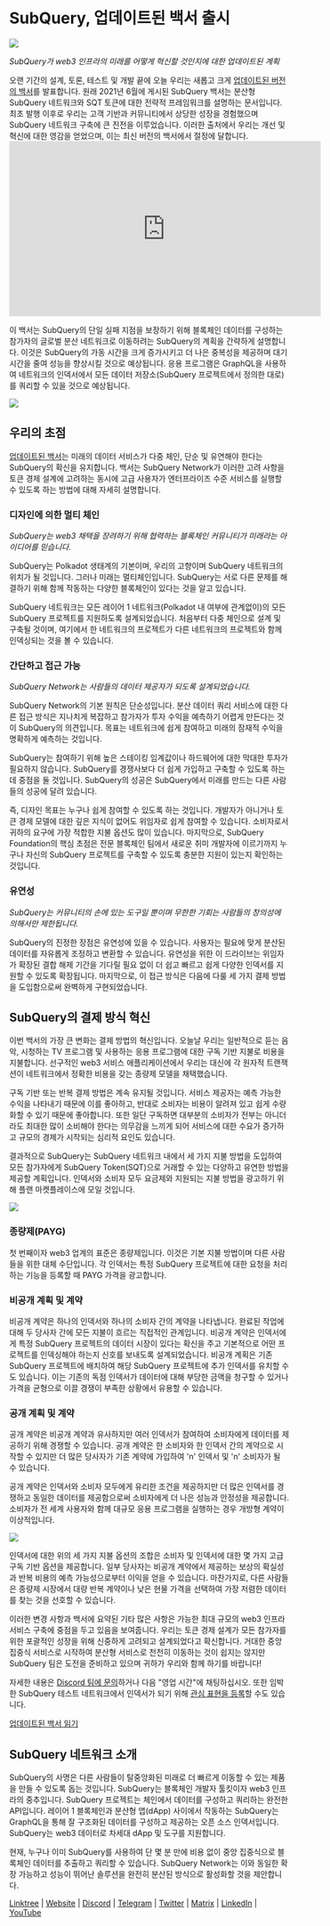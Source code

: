 # SubQuery, 업데이트된 백서 출시

![](https://miro.medium.com/max/700/0*guA8YHyJPhu0wmzf)

_SubQuery가 web3 인프라의 미래를 어떻게 혁신할 것인지에 대한 업데이트된 계획_

오랜 기간의 설계, 토론, 테스트 및 개발 끝에 오늘 우리는 새롭고 크게 [업데이트된 버전의 백서](https://static.subquery.network/whitepaper.pdf)를 발표합니다. 원래 2021년 6월에 게시된 SubQuery 백서는 분산형 SubQuery 네트워크와 SQT 토큰에 대한 전략적 프레임워크를 설명하는 문서입니다. 최초 발행 이후로 우리는 고객 기반과 커뮤니티에서 상당한 성장을 경험했으며 SubQuery 네트워크 구축에 큰 진전을 이루었습니다. 이러한 출처에서 우리는 개선 및 혁신에 대한 영감을 얻었으며, 이는 최신 버전의 백서에서 절정에 달합니다. <iframe width="560" height="315" src="https://www.youtube.com/embed/Ghxyw5bIHs8" title="YouTube 비디오 플레이어" frameborder="0" allow="accelerometer; autoplay; clipboard-write; encrypted-media; gyroscope; picture-in-picture" allowfullscreen mark="crwd-mark"></iframe>

이 백서는 SubQuery의 단일 실패 지점을 보장하기 위해 블록체인 데이터를 구성하는 참가자의 글로벌 분산 네트워크로 이동하려는 SubQuery의 계획을 간략하게 설명합니다. 이것은 SubQuery의 가동 시간을 크게 증가시키고 더 나은 중복성을 제공하며 대기 시간을 줄여 성능을 향상시킬 것으로 예상됩니다. 응용 프로그램은 GraphQL을 사용하여 네트워크의 인덱서에서 모든 데이터 저장소(SubQuery 프로젝트에서 정의한 대로)를 쿼리할 수 있을 것으로 예상됩니다.

![](https://miro.medium.com/max/700/0*xtd6e7mn7JkfhpzG)

## 우리의 초점

[업데이트된 백서](https://static.subquery.network/whitepaper.pdf)는 미래의 데이터 서비스가 다중 체인, 단순 및 유연해야 한다는 SubQuery의 확신을 유지합니다. 백서는 SubQuery Network가 이러한 고려 사항을 토큰 경제 설계에 고려하는 동시에 고급 사용자가 엔터프라이즈 수준 서비스를 실행할 수 있도록 하는 방법에 대해 자세히 설명합니다.

### 디자인에 의한 멀티 체인

_SubQuery는 web3 채택을 장려하기 위해 협력하는 블록체인 커뮤니티가 미래라는 아이디어를 믿습니다._

SubQuery는 Polkadot 생태계의 기본이며, 우리의 고향이며 SubQuery 네트워크의 위치가 될 것입니다. 그러나 미래는 멀티체인입니다. SubQuery는 서로 다른 문제를 해결하기 위해 함께 작동하는 다양한 블록체인이 있다는 것을 알고 있습니다.

SubQuery 네트워크는 모든 레이어 1 네트워크(Polkadot 내 여부에 관계없이)의 모든 SubQuery 프로젝트를 지원하도록 설계되었습니다. 처음부터 다중 체인으로 설계 및 구축될 것이며, 여기에서 한 네트워크의 프로젝트가 다른 네트워크의 프로젝트와 함께 인덱싱되는 것을 볼 수 있습니다.

### 간단하고 접근 가능

_SubQuery Network는 사람들의 데이터 제공자가 되도록 설계되었습니다._

SubQuery Network의 기본 원칙은 단순성입니다. 분산 데이터 쿼리 서비스에 대한 다른 접근 방식은 지나치게 복잡하고 참가자가 투자 수익을 예측하기 어렵게 만든다는 것이 SubQuery의 의견입니다. 목표는 네트워크에 쉽게 참여하고 미래의 잠재적 수익을 명확하게 예측하는 것입니다.

SubQuery는 참여하기 위해 높은 스테이킹 임계값이나 하드웨어에 대한 막대한 투자가 필요하지 않습니다. SubQuery를 경쟁사보다 더 쉽게 가입하고 구축할 수 있도록 하는 데 중점을 둘 것입니다. SubQuery의 성공은 SubQuery에서 미래를 만드는 다른 사람들의 성공에 달려 있습니다.

즉, 디자인 목표는 누구나 쉽게 참여할 수 있도록 하는 것입니다. 개발자가 아니거나 토큰 경제 모델에 대한 깊은 지식이 없어도 위임자로 쉽게 참여할 수 있습니다. 소비자로서 귀하의 요구에 가장 적합한 지불 옵션도 많이 있습니다. 마지막으로, SubQuery Foundation의 핵심 초점은 전문 블록체인 팀에서 새로운 취미 개발자에 이르기까지 누구나 자신의 SubQuery 프로젝트를 구축할 수 있도록 충분한 지원이 있는지 확인하는 것입니다.

### 유연성

_SubQuery는 커뮤니티의 손에 있는 도구일 뿐이며 무한한 기회는 사람들의 창의성에 의해서만 제한됩니다._

SubQuery의 진정한 장점은 유연성에 있을 수 있습니다. 사용자는 필요에 맞게 분산된 데이터를 자유롭게 조정하고 변환할 수 있습니다. 유연성을 위한 이 드라이브는 위임자가 확장된 결합 해제 기간을 기다릴 필요 없이 더 쉽고 빠르고 쉽게 다양한 인덱서를 지원할 수 있도록 확장됩니다. 마지막으로, 이 접근 방식은 다음에 다룰 세 가지 결제 방법을 도입함으로써 완벽하게 구현되었습니다.

## SubQuery의 결제 방식 혁신

이번 백서의 가장 큰 변화는 결제 방법의 혁신입니다. 오늘날 우리는 일반적으로 듣는 음악, 시청하는 TV 프로그램 및 사용하는 응용 프로그램에 대한 구독 기반 지불로 비용을 지불합니다. 선구적인 web3 서비스 애플리케이션에서 우리는 대신에 각 원자적 트랜잭션이 네트워크에서 정확한 비용을 갖는 종량제 모델을 채택했습니다.

구독 기반 또는 반복 결제 방법은 계속 유지될 것입니다. 서비스 제공자는 예측 가능한 수익을 나타내기 때문에 이를 좋아하고, 반대로 소비자는 비용이 알려져 있고 쉽게 수량화할 수 있기 때문에 좋아합니다. 또한 일단 구독하면 대부분의 소비자가 전부는 아니더라도 최대한 많이 소비해야 한다는 의무감을 느끼게 되어 서비스에 대한 수요가 증가하고 규모의 경제가 시작되는 심리적 요인도 있습니다.

결과적으로 SubQuery는 SubQuery 네트워크 내에서 세 가지 지불 방법을 도입하여 모든 참가자에게 SubQuery Token(SQT)으로 거래할 수 있는 다양하고 유연한 방법을 제공할 계획입니다. 인덱서와 소비자 모두 요금제와 지원되는 지불 방법을 광고하기 위해 플랜 마켓플레이스에 모일 것입니다.

![](https://miro.medium.com/max/700/0*f0yVHlbWTE8DdjuB)

### 종량제(PAYG)

첫 번째이자 web3 업계의 표준은 종량제입니다. 이것은 기본 지불 방법이며 다른 사람들을 위한 대체 수단입니다. 각 인덱서는 특정 SubQuery 프로젝트에 대한 요청을 처리하는 기능을 등록할 때 PAYG 가격을 광고합니다.

### 비공개 계획 및 계약

비공개 계약은 하나의 인덱서와 하나의 소비자 간의 계약을 나타냅니다. 완료된 작업에 대해 두 당사자 간에 모든 지불이 흐르는 직접적인 관계입니다. 비공개 계약은 인덱서에게 특정 SubQuery 프로젝트의 데이터 시장이 있다는 확신을 주고 기본적으로 어떤 프로젝트를 인덱싱해야 하는지 신호를 보내도록 설계되었습니다. 비공개 계획은 기존 SubQuery 프로젝트에 배치하여 해당 SubQuery 프로젝트에 추가 인덱서를 유치할 수도 있습니다. 이는 기존의 독점 인덱서가 데이터에 대해 부당한 금액을 청구할 수 있거나 가격을 균형으로 이끌 경쟁이 부족한 상황에서 유용할 수 있습니다.

### 공개 계획 및 계약

공개 계약은 비공개 계약과 유사하지만 여러 인덱서가 참여하여 소비자에게 데이터를 제공하기 위해 경쟁할 수 있습니다. 공개 계약은 한 소비자와 한 인덱서 간의 계약으로 시작할 수 있지만 더 많은 당사자가 기존 계약에 가입하여 'n' 인덱서 및 'n' 소비자가 될 수 있습니다.

공개 계약은 인덱서와 소비자 모두에게 유리한 조건을 제공하지만 더 많은 인덱서를 경쟁하고 동일한 데이터를 제공함으로써 소비자에게 더 나은 성능과 안정성을 제공합니다. 소비자가 전 세계 사용자와 함께 대규모 응용 프로그램을 실행하는 경우 개방형 계약이 이상적입니다.

![](https://miro.medium.com/max/1400/0*sc9-ee7VTl0XEhTS)

인덱서에 대한 위의 세 가지 지불 옵션의 조합은 소비자 및 인덱서에 대한 몇 가지 고급 구독 기반 옵션을 제공합니다. 일부 당사자는 비공개 계약에서 제공하는 보상의 확실성과 반복 비용의 예측 가능성으로부터 이익을 얻을 수 있습니다. 마찬가지로, 다른 사람들은 종량제 시장에서 대량 반복 계약이나 낮은 현물 가격을 선택하여 가장 저렴한 데이터를 찾는 것을 선호할 수 있습니다.

이러한 변경 사항과 백서에 요약된 기타 많은 사항은 가능한 최대 규모의 web3 인프라 서비스 구축에 중점을 두고 있음을 보여줍니다. 우리는 토큰 경제 설계가 모든 참가자를 위한 포괄적인 성장을 위해 신중하게 고려되고 설계되었다고 확신합니다. 거대한 중앙 집중식 서비스로 시작하여 분산형 서비스로 천천히 이동하는 것이 쉽지는 않지만 SubQuery 팀은 도전을 준비하고 있으며 귀하가 우리와 함께 하기를 바랍니다!

자세한 내용은 [Discord 팀에 문의](https://discord.com/invite/78zg8aBSMG)하거나 다음 "영업 시간"에 채팅하십시오. 또한 임박한 SubQuery 테스트 네트워크에서 인덱서가 되기 위해 [관심 표현을 등록](https://forms.gle/RyXyhb8T9Gxkwi7R9)할 수도 있습니다.

[업데이트된 백서 읽기](https://static.subquery.network/whitepaper.pdf)

## SubQuery 네트워크 소개

SubQuery의 사명은 다른 사람들이 탈중앙화된 미래로 더 빠르게 이동할 수 있는 제품을 만들 수 있도록 돕는 것입니다. SubQuery는 블록체인 개발자 툴킷이자 web3 인프라의 중추입니다. SubQuery 프로젝트는 체인에서 데이터를 구성하고 쿼리하는 완전한 API입니다. 레이어 1 블록체인과 분산형 앱(dApp) 사이에서 작동하는 SubQuery는 GraphQL을 통해 잘 구조화된 데이터를 구성하고 제공하는 오픈 소스 인덱서입니다. SubQuery는 web3 데이터로 차세대 dApp 및 도구를 지원합니다.

현재, 누구나 이미 SubQuery를 사용하여 단 몇 분 만에 비용 없이 중앙 집중식으로 블록체인 데이터를 추출하고 쿼리할 수 있습니다. SubQuery Network는 이와 동일한 확장 가능하고 성능이 뛰어난 솔루션을 완전히 분산된 방식으로 활성화할 것을 제안합니다.

[Linktree](https://linktr.ee/subquerynetwork) | [Website](https://subquery.network/) | [Discord](https://discord.com/invite/78zg8aBSMG) | [Telegram](https://t.me/subquerynetwork) | [Twitter](https://twitter.com/subquerynetwork) | [Matrix](https://matrix.to/#/#subquery:matrix.org) | [LinkedIn](https://www.linkedin.com/company/subquery) | [YouTube](https://www.youtube.com/channel/UCi1a6NUUjegcLHDFLr7CqLw)
